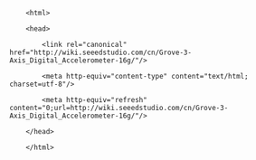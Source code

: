 <!DOCTYPE html>
        <html>
        <head>
            <link rel="canonical" href="http://wiki.seeedstudio.com/cn/Grove-3-Axis_Digital_Accelerometer-16g/"/>
            <meta http-equiv="content-type" content="text/html; charset=utf-8"/>
            <meta http-equiv="refresh" content="0;url=http://wiki.seeedstudio.com/cn/Grove-3-Axis_Digital_Accelerometer-16g/"/>
        </head>
        </html>